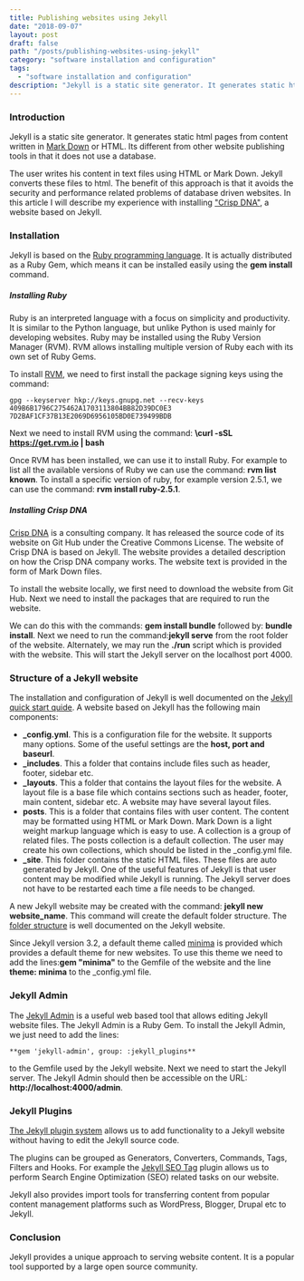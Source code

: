 ```yaml
---
title: Publishing websites using Jekyll
date: "2018-09-07"
layout: post
draft: false
path: "/posts/publishing-websites-using-jekyll"
category: "software installation and configuration"
tags:
  - "software installation and configuration"
description: "Jekyll is a static site generator. It generates static html pages from content written in [Mark Down](https://en.wikipedia.org/wiki/Markdown) or HTML. Its different from other website publishing tools in that it does not use a database."
---
```


### Introduction
Jekyll is a static site generator. It generates static html pages from content written in [Mark Down](https://en.wikipedia.org/wiki/Markdown) or HTML. Its different from other website publishing tools in that it does not use a database.

The user writes his content in text files using HTML or Mark Down. Jekyll converts these files to html. The benefit of this approach is that it avoids the security and performance related problems of database driven websites. In this article I will describe my experience with installing ["Crisp DNA"](https://dna.crisp.se/), a website based on Jekyll.

### Installation
Jekyll is based on the [Ruby programming language](https://en.wikipedia.org/wiki/Ruby_(programming_language)). It is actually distributed as a Ruby Gem, which means it can be installed easily using the **gem install** command.

##### Installing Ruby
Ruby is an interpreted language with a focus on simplicity and productivity. It is similar to the Python language, but unlike Python is used mainly for developing websites. Ruby may be installed using the Ruby Version Manager (RVM). RVM allows installing multiple version of Ruby each with its own set of Ruby Gems.

To install [RVM](https://rvm.io/rvm/install), we need to first install the package signing keys using the command:

```
gpg --keyserver hkp://keys.gnupg.net --recv-keys 409B6B1796C275462A1703113804BB82D39DC0E3 7D2BAF1CF37B13E2069D6956105BD0E739499BDB
```

Next we need to install RVM using the command: **\curl -sSL https://get.rvm.io | bash**

Once RVM has been installed, we can use it to install Ruby. For example to list all the available versions of Ruby we can use the command: **rvm list known**. To install a specific version of ruby, for example version 2.5.1, we can use the command: **rvm install ruby-2.5.1**.

##### Installing Crisp DNA
[Crisp DNA](https://dna.crisp.se/) is a consulting company. It has released the source code of its website on Git Hub under the Creative Commons License. The website of Crisp DNA is based on Jekyll. The website provides a detailed description on how the Crisp DNA company works. The website text is provided in the form of Mark Down files.

To install the website locally, we first need to download the website from Git Hub. Next we need to install the packages that are required to run the website.

We can do this with the commands: **gem install bundle** followed by: **bundle install**. Next we need to run the command:**jekyll serve** from the root folder of the website. Alternately, we may run the **./run** script which is provided with the website. This will start the Jekyll server on the localhost port 4000.

### Structure of a Jekyll website
The installation and configuration of Jekyll is well documented on the [Jekyll quick start quide](https://jekyllrb.com/docs/). A website based on Jekyll has the following main components:

* **_config.yml**. This is a configuration file for the website. It supports many options. Some of the useful settings are the **host, port and baseurl**.
* **_includes**. This a folder that contains include files such as header, footer, sidebar etc.
* **_layouts**. This a folder that contains the layout files for the website. A layout file is a base file which contains sections such as header, footer, main content, sidebar etc. A website may have several layout files.
* **posts**. This is a folder that contains files with user content. The content may be formatted using HTML or Mark Down. Mark Down is a light weight markup language which is easy to use. A collection is a group of related files. The posts collection is a default collection. The user may create his own collections, which should be listed in the _config.yml file.
* **_site**. This folder contains the static HTML files. These files are auto generated by Jekyll. One of the useful features of Jekyll is that user content may be modified while Jekyll is running. The Jekyll server does not have to be restarted each time a file needs to be changed.

A new Jekyll website may be created with the command: **jekyll new website_name**. This command will create the default folder structure. The [folder structure](https://jekyllrb.com/docs/structure/) is well documented on the Jekyll website.

Since Jekyll version 3.2, a default theme called [minima](https://github.com/jekyll/minima) is provided which provides a default theme for new websites. To use this theme we need to add the lines:**gem "minima"** to the Gemfile of the website and the line **theme: minima** to the _config.yml file.

### Jekyll Admin
The [Jekyll Admin](https://github.com/jekyll/jekyll-admin) is a useful web based tool that allows editing Jekyll website files. The Jekyll Admin is a Ruby Gem. To install the Jekyll Admin, we just need to add the lines:

```
**gem 'jekyll-admin', group: :jekyll_plugins**
```

to the Gemfile used by the Jekyll website. Next we need to start the Jekyll server. The Jekyll Admin should then be accessible on the URL: **http://localhost:4000/admin**.

### Jekyll Plugins
[The Jekyll plugin system](https://jekyllrb.com/docs/plugins/) allows us to add functionality to a Jekyll website without having to edit the Jekyll source code.

The plugins can be grouped as Generators, Converters, Commands, Tags, Filters and Hooks. For example the [Jekyll SEO Tag](https://github.com/jekyll/jekyll-seo-tag) plugin allows us to perform Search Engine Optimization (SEO) related tasks on our website.

Jekyll also provides import tools for transferring content from popular content management platforms such as WordPress, Blogger, Drupal etc to Jekyll.

### Conclusion
Jekyll provides a unique approach to serving website content. It is a popular tool supported by a large open source community.
